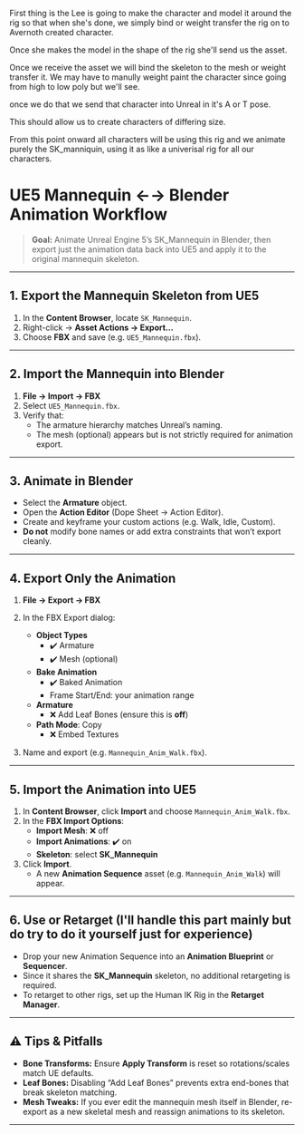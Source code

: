 
First thing is the Lee is going to make the character and model it around the rig so that when she's done, we simply bind or weight transfer the rig on to Avernoth created character.

Once she makes the model in the shape of the rig she'll send us the asset.

Once we receive the asset we will bind the skeleton to the mesh or weight transfer it. We may have to manully weight paint the character since going from high to low poly but we'll see.

once we do that we send that character into Unreal in it's A or T pose. 

This should allow us to create characters of differing size.

From this point onward all characters will be using this rig and we animate purely the SK_manniquin, using it as like a univerisal rig for all our characters.






# UE5 Mannequin ←→ Blender Animation Workflow

> **Goal:** Animate Unreal Engine 5’s SK_Mannequin in Blender, then export just the animation data back into UE5 and apply it to the original mannequin skeleton.

---

## 1. Export the Mannequin Skeleton from UE5

1. In the **Content Browser**, locate `SK_Mannequin`.
2. Right-click → **Asset Actions → Export…**  
3. Choose **FBX** and save (e.g. `UE5_Mannequin.fbx`).

---

## 2. Import the Mannequin into Blender

1. **File → Import → FBX**  
2. Select `UE5_Mannequin.fbx`.  
3. Verify that:
   - The armature hierarchy matches Unreal’s naming.
   - The mesh (optional) appears but is not strictly required for animation export.

---

## 3. Animate in Blender

- Select the **Armature** object.
- Open the **Action Editor** (Dope Sheet → Action Editor).
- Create and keyframe your custom actions (e.g. Walk, Idle, Custom).
- **Do not** modify bone names or add extra constraints that won’t export cleanly.

---

## 4. Export Only the Animation

1. **File → Export → FBX**  
2. In the FBX Export dialog:
   - **Object Types**  
     - ✔️ Armature  
     - ✔️ Mesh (optional)
   - **Bake Animation**  
     - ✔️ Baked Animation  
     - Frame Start/End: your animation range
   - **Armature**  
     - ❌ Add Leaf Bones (ensure this is **off**)
   - **Path Mode**: Copy  
     - ❌ Embed Textures  

3. Name and export (e.g. `Mannequin_Anim_Walk.fbx`).

---

## 5. Import the Animation into UE5

1. In **Content Browser**, click **Import** and choose `Mannequin_Anim_Walk.fbx`.
2. In the **FBX Import Options**:
   - **Import Mesh**: ❌ off  
   - **Import Animations**: ✔️ on  
   - **Skeleton**: select **SK_Mannequin**  
3. Click **Import**.  
   - A new **Animation Sequence** asset (e.g. `Mannequin_Anim_Walk`) will appear.

---

## 6. Use or Retarget (I'll handle this part mainly but do try to do it yourself just for experience)

- Drop your new Animation Sequence into an **Animation Blueprint** or **Sequencer**.  
- Since it shares the **SK_Mannequin** skeleton, no additional retargeting is required.  
- To retarget to other rigs, set up the Human IK Rig in the **Retarget Manager**.

---

## ⚠️ Tips & Pitfalls

- **Bone Transforms:** Ensure **Apply Transform** is reset so rotations/scales match UE defaults.
- **Leaf Bones:** Disabling “Add Leaf Bones” prevents extra end-bones that break skeleton matching.
- **Mesh Tweaks:** If you ever edit the mannequin mesh itself in Blender, re-export as a new skeletal mesh and reassign animations to its skeleton.

---


